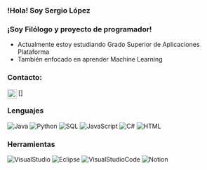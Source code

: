 ### !Hola! Soy Sergio López


### ¡Soy Filólogo y proyecto de programador!
 - Actualmente estoy estudiando Grado Superior de Aplicaciones Plataforma 
 - También enfocado en aprender Machine Learning
 
 ### Contacto:
 [<img align="left"  alt="linkedin" width="22px" src="https://cdn.jsdelivr.net/npm/simple-icons@v3/icons/linkedin.svg">]
 
 
### Lenguajes
![Java](https://img.shields.io/badge/-Java-000?&logo=Java&logoColor=ffffff)
![Python](https://img.shields.io/badge/-Python-000?&logo=python)
![SQL](https://img.shields.io/badge/-SQL-000?&logo=MySQL&logoColor=4479A1)
![JavaScript](https://img.shields.io/badge/-JavaScript-000?&logo=JavaScript&logoColor=ddc508)
![C#](https://img.shields.io/badge/-C%20Sharp-000?&logo=c-sharp)
![HTML](https://img.shields.io/badge/-Html-000?&logo=html)

### Herramientas
![VisualStudio](https://img.shields.io/badge/-Visual%20Studio-000?&logo=visual-studio&logoColor=b70cee)
![Eclipse](https://img.shields.io/badge/-Eclipse-000?&logo=eclipse&logoColor=3b016b)
![VisualStudioCode](https://img.shields.io/badge/-Visual%20Studio%20Code-000?&logo=visual-studio-code&logoColor=0b6eec)
![Notion](https://img.shields.io/badge/-Notion-000?&logo=notion)




